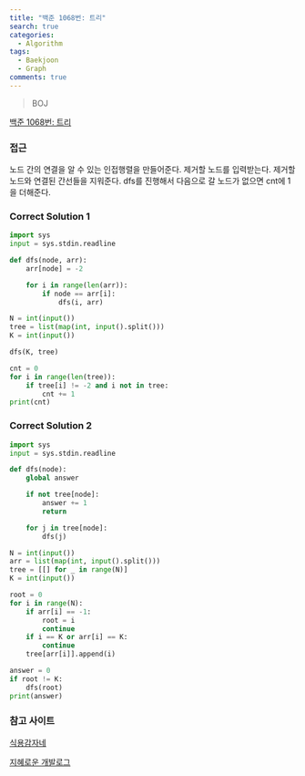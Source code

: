 ```yaml
---
title: "백준 1068번: 트리"
search: true
categories:
  - Algorithm
tags:
  - Baekjoon
  - Graph
comments: true
---
```


> BOJ

[백준 1068번: 트리](https://www.acmicpc.net/problem/1068)

### 접근

노드 간의 연결을 알 수 있는 인접행렬을 만들어준다.
제거할 노드를 입력받는다.
제거할 노드와 연결된 간선들을 지워준다.
dfs를 진행해서 다음으로 갈 노드가 없으면 cnt에 1을 더해준다.

### Correct Solution 1

```python
import sys
input = sys.stdin.readline

def dfs(node, arr):
    arr[node] = -2

    for i in range(len(arr)):
        if node == arr[i]:
            dfs(i, arr)

N = int(input())
tree = list(map(int, input().split()))
K = int(input())

dfs(K, tree)

cnt = 0
for i in range(len(tree)):
    if tree[i] != -2 and i not in tree:
        cnt += 1
print(cnt)
```

### Correct Solution 2

```python
import sys
input = sys.stdin.readline

def dfs(node):
    global answer

    if not tree[node]:
        answer += 1
        return

    for j in tree[node]:
        dfs(j)

N = int(input())
arr = list(map(int, input().split()))
tree = [[] for _ in range(N)]
K = int(input())

root = 0
for i in range(N):
    if arr[i] == -1:
        root = i
        continue
    if i == K or arr[i] == K:
        continue
    tree[arr[i]].append(i)

answer = 0
if root != K:
    dfs(root)
print(answer)
```

### 참고 사이트

[식용감자네](https://ediblepotato.tistory.com/21)

[지혜로운 개발로그](https://wiselog.tistory.com/118)
